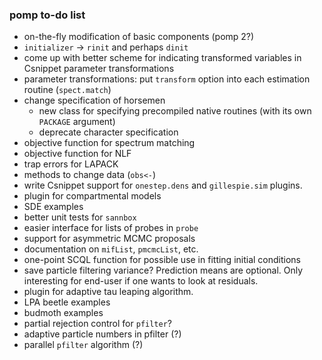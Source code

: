 ### pomp to-do list

- on-the-fly modification of basic components (pomp 2?)
- `initializer` -> `rinit` and perhaps `dinit`
- come up with better scheme for indicating transformed variables in Csnippet parameter transformations
- parameter transformations: put `transform` option into each estimation routine (`spect.match`)
- change specification of horsemen
	- new class for specifying precompiled native routines (with its own `PACKAGE` argument)
	- deprecate character specification
- objective function for spectrum matching
- objective function for NLF
- trap errors for LAPACK
- methods to change data (`obs<-`)
- write Csnippet support for `onestep.dens` and `gillespie.sim` plugins.
- plugin for compartmental models
- SDE examples
- better unit tests for `sannbox`
- easier interface for lists of probes in `probe`
- support for asymmetric MCMC proposals
- documentation on `mifList`, `pmcmcList`, etc.
- one-point SCQL function for possible use in fitting initial conditions
- save particle filtering variance?
    Prediction means are optional.
	Only interesting for end-user if one wants to look at residuals.
- plugin for adaptive tau leaping algorithm.
- LPA beetle examples
- budmoth examples
- partial rejection control for `pfilter`?
- adaptive particle numbers in pfilter (?)
- parallel `pfilter` algorithm (?)
